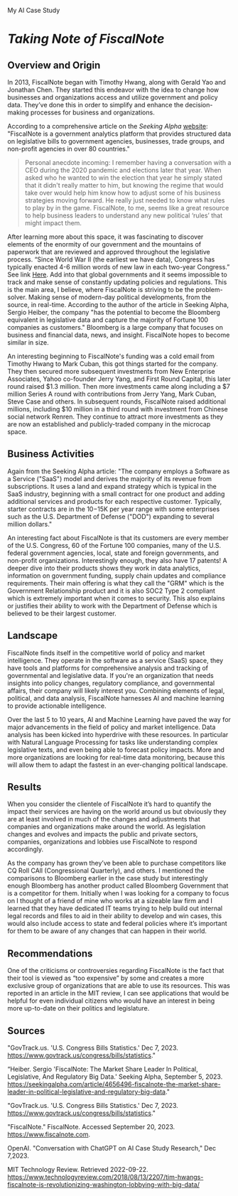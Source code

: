 My AI Case Study

# ***Taking Note of FiscalNote***

## Overview and Origin

In 2013, FiscalNote began with Timothy Hwang, along with Gerald Yao and Jonathan Chen. They started this endeavor with the idea to change how businesses and organizations access and utilize government and policy data. They’ve done this in order to simplify and enhance the decision-making processes for business and organizations. 

According to a comprehensive article on the *Seeking Alpha* [website](https://seekingalpha.com/article/4656496-fiscalnote-the-market-share-leader-in-political-legislative-and-regulatory-big-data): "FiscalNote is a government analytics platform that provides structured data on legislative bills to government agencies, businesses, trade groups, and non-profit agencies in over 80 countries." 
>
>Personal anecdote incoming: I remember having a conversation with a CEO during the 2020 pandemic and elections later that year. When asked who he wanted to win the election that year he simply stated that it didn't really matter to him, but knowing the regime that would take over would help him know how to adjust some of his business strategies moving forward. He really just needed to know what rules to play by in the game. FiscalNote, to me, seems like a great resource to help business leaders to understand any new political ‘rules’ that might impact them.
>
After learning more about this space, it was fascinating to discover elements of the enormity of our government and the mountains of paperwork that are reviewed and approved throughout the legislative process. “Since World War II (the earliest we have data), Congress has typically enacted 4-6 million words of new law in each two-year Congress.” See link [Here](https://www.govtrack.us/congress/bills/statistics). Add into that global governments and it seems impossible to track and make sense of constantly updating policies and regulations. This is the main area, I believe, where FiscalNote is striving to be the problem-solver. Making sense of modern-day political developments, from the source, in real-time. According to the author of the article in Seeking Alpha, Sergio Heiber, the company "has the potential to become the Bloomberg equivalent in legislative data and capture the majority of Fortune 100 companies as customers."  Bloomberg is a large company that focuses on business and financial data, news, and insight. FiscalNote hopes to become similar in size. 

An interesting beginning to FiscalNote's funding was a cold email from Timothy Hwang to Mark Cuban, this got things started for the company. They then secured more subsequent investments from New Enterprise Associates, Yahoo co-founder Jerry Yang, and First Round Capital, this later round raised $1.3 million. Then more investments came along including a $7 million Series A round with contributions from Jerry Yang, Mark Cuban, Steve Case and others. In subsequent rounds, FiscalNote raised additional millions, including $10 million in a third round with investment from Chinese social network Renren. They continue to attract more investments as they are now an established and publicly-traded company in the microcap space. 


## Business Activities


Again from the Seeking Alpha article: "The company employs a Software as a Service ("SaaS") model and derives the majority of its revenue from subscriptions. It uses a land and expand strategy which is typical in the SaaS industry, beginning with a small contract for one product and adding additional services and products for each respective customer. Typically, starter contracts are in the $10-$15K per year range with some enterprises such as the U.S. Department of Defense ("DOD") expanding to several million dollars."


An interesting fact about FiscalNote is that its customers are every member of the U.S. Congress, 60 of the Fortune 100 companies, many of the U.S. federal government agencies, local, state and foreign governments, and non-profit organizations. Interestingly enough, they also have 17 patents! A deeper dive into their products shows they work in data analytics, information on government funding, supply chain updates and compliance requirements. Their main offering is what they call the "GRM" which is the Government Relationship product and it is also SOC2 Type 2 compliant which is extremely important when it comes to security. This also explains or justifies their ability to work with the Department of Defense which is believed to be their largest customer. 


## Landscape

FiscalNote finds itself in the competitive world of policy and market intelligence. They operate in the software as a service (SaaS) space, they have tools and platforms for comprehensive analysis and tracking of governmental and legislative data. If you're an organization that needs insights into policy changes, regulatory compliance, and governmental affairs, their company will likely interest you. Combining elements of legal, political, and data analysis, FiscalNote harnesses AI and machine learning to provide actionable intelligence.


Over the last 5 to 10 years, AI and Machine Learning have paved the way for major advancements in the field of policy and market intelligence. Data analysis has been kicked into hyperdrive with these resources. In particular with Natural Language Processing for tasks like understanding complex legislative texts, and even being able to forecast policy impacts. More and more organizations are looking for real-time data monitoring, because this will allow them to adapt the fastest in an ever-changing political landscape.




## Results

When you consider the clientele of FiscalNote it’s hard to quantify the impact their services are having on the world around us but obviously they are at least involved in much of the changes and adjustments that companies and organizations make around the world.  As legislation changes and evolves and impacts the public and private sectors, companies, organizations and lobbies use FiscalNote to respond accordingly. 

As the company has grown they’ve been able to purchase competitors like CQ Roll CAll (Congressional Quarterly), and others. I mentioned the comparisons to Bloomberg earlier in the case study but interestingly enough Bloomberg has another product called Bloomberg Government that is a competitor for them. Initially when I was looking for a company to focus on I thought of a friend of mine who works at a sizeable law firm and I learned that they have dedicated IT teams trying to help build out internal legal records and files to aid in their ability to develop and win cases, this would also include access to state and federal policies where it’s important for them to be aware of any changes that can happen in their world. 

## Recommendations

One of the criticisms or controversies regarding FiscalNote is the fact that their tool is viewed as “too expensive” by some and creates a more exclusive group of organizations that are able to use its resources. This was reported in an article in the MIT review, I can see applications that would be helpful for even individual citizens who would have an interest in being more up-to-date on their politics and legislature.


## Sources

"GovTrack.us. 'U.S. Congress Bills Statistics.' Dec 7, 2023. https://www.govtrack.us/congress/bills/statistics."

“Heiber. Sergio 'FiscalNote: The Market Share Leader In Political, Legislative, And Regulatory Big Data.' Seeking Alpha, September 5, 2023. https://seekingalpha.com/article/4656496-fiscalnote-the-market-share-leader-in-political-legislative-and-regulatory-big-data."

"GovTrack.us. 'U.S. Congress Bills Statistics.' Dec 7, 2023. https://www.govtrack.us/congress/bills/statistics."

"FiscalNote." FiscalNote. Accessed September 20, 2023. https://www.fiscalnote.com.

OpenAI. "Conversation with ChatGPT on AI Case Study Research," Dec 7,2023.

MIT Technology Review. Retrieved 2022-09-22. https://www.technologyreview.com/2018/08/13/2207/tim-hwangs-fiscalnote-is-revolutionizing-washington-lobbying-with-big-data/
